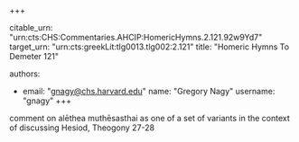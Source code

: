 +++


citable_urn: "urn:cts:CHS:Commentaries.AHCIP:HomericHymns.2.121.92w9Yd7"
target_urn: "urn:cts:greekLit:tlg0013.tlg002:2.121"
title: "Homeric Hymns To Demeter 121"

authors:
- email: "gnagy@chs.harvard.edu"
  name: "Gregory Nagy"
  username: "gnagy"
+++

<p>comment on alēthea muthēsasthai as one of a set of variants in the context of discussing Hesiod, Theogony 27-28</p>